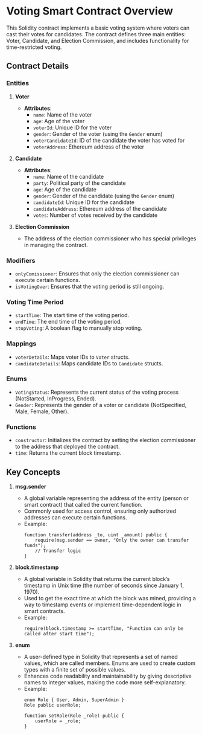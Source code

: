 # Voting Smart Contract Overview

This Solidity contract implements a basic voting system where voters can cast their votes for candidates. The contract defines three main entities: Voter, Candidate, and Election Commission, and includes functionality for time-restricted voting.

## Contract Details

### Entities

1. **Voter**
   - **Attributes**:
     - `name`: Name of the voter
     - `age`: Age of the voter
     - `voterId`: Unique ID for the voter
     - `gender`: Gender of the voter (using the `Gender` enum)
     - `voterCandidateId`: ID of the candidate the voter has voted for
     - `voterAddress`: Ethereum address of the voter

2. **Candidate**
   - **Attributes**:
     - `name`: Name of the candidate
     - `party`: Political party of the candidate
     - `age`: Age of the candidate
     - `gender`: Gender of the candidate (using the `Gender` enum)
     - `candidateId`: Unique ID for the candidate
     - `candidateAddress`: Ethereum address of the candidate
     - `votes`: Number of votes received by the candidate

3. **Election Commission**
   - The address of the election commissioner who has special privileges in managing the contract.

### Modifiers

- `onlyComissioner`: Ensures that only the election commissioner can execute certain functions.
- `isVotingOver`: Ensures that the voting period is still ongoing.

### Voting Time Period

- `startTime`: The start time of the voting period.
- `endTime`: The end time of the voting period.
- `stopVoting`: A boolean flag to manually stop voting.

### Mappings

- `voterDetails`: Maps voter IDs to `Voter` structs.
- `candidateDetails`: Maps candidate IDs to `Candidate` structs.

### Enums

- `VotingStatus`: Represents the current status of the voting process (NotStarted, InProgress, Ended).
- `Gender`: Represents the gender of a voter or candidate (NotSpecified, Male, Female, Other).

### Functions

- `constructor`: Initializes the contract by setting the election commissioner to the address that deployed the contract.
- `time`: Returns the current block timestamp.

## Key Concepts

1. **msg.sender**
   - A global variable representing the address of the entity (person or smart contract) that called the current function.
   - Commonly used for access control, ensuring only authorized addresses can execute certain functions.
   - Example:
     ```solidity
     function transfer(address _to, uint _amount) public {
         require(msg.sender == owner, "Only the owner can transfer funds");
         // Transfer logic
     }
     ```

2. **block.timestamp**
   - A global variable in Solidity that returns the current block’s timestamp in Unix time (the number of seconds since January 1, 1970).
   - Used to get the exact time at which the block was mined, providing a way to timestamp events or implement time-dependent logic in smart contracts.
   - Example:
     ```solidity
     require(block.timestamp >= startTime, "Function can only be called after start time");
     ```

3. **enum**
   - A user-defined type in Solidity that represents a set of named values, which are called members. Enums are used to create custom types with a finite set of possible values.
   - Enhances code readability and maintainability by giving descriptive names to integer values, making the code more self-explanatory.
   - Example:
     ```solidity
     enum Role { User, Admin, SuperAdmin }
     Role public userRole;

     function setRole(Role _role) public {
         userRole = _role;
     }
     ```
